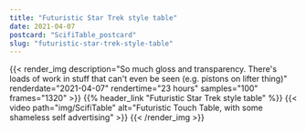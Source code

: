 ```yaml
---
title: "Futuristic Star Trek style table"
date: 2021-04-07
postcard: "ScifiTable_postcard"
slug: "futuristic-star-trek-style-table"
---
```


{{< render_img 
  description="So much gloss and transparency. There's loads of work in stuff that can't even be seen (e.g. pistons on lifter thing)" 
  renderdate="2021-04-07" 
  rendertime="23 hours" 
  samples="100" 
  frames="1320" >}}
{{% header_link "Futuristic Star Trek style table" %}}
{{< video path="img/ScifiTable" alt="Futuristic Touch Table, with some shameless self advertising" >}}
{{< /render_img >}}

